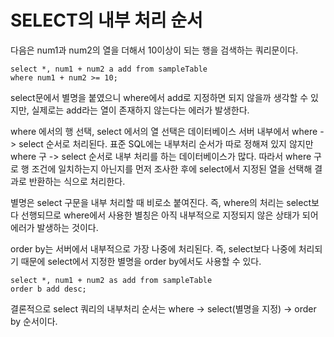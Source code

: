 # SELECT의 내부 처리 순서

다음은 num1과 num2의 열을 더해서 10이상이 되는 행을 검색하는 쿼리문이다.
```
select *, num1 + num2 a add from sampleTable
where num1 + num2 >= 10;
```
select문에서 별명을 붙였으니 where에서 add로 지정하면 되지 않을까 생각할 수 있지만, 실제로는 add라는 열이 존재하지 않는다는 에러가 발생한다.

where 에서의 행 선택, select 에서의 열 선택은 데이터베이스 서버 내부에서 where -> select 순서로 처리된다.
표준 SQL에는 내부처리 순서가 따로 정해져 있지 않지만 where 구 -> select 순서로 내부 처리를 하는 데이터베이스가 많다. 따라서 where 구로 행 조건에 일치하는지 아닌지를 먼저 조사한 후에 select에서 지정된 열을 선택해 결과로 반환하는 식으로 처리한다.

별명은 select 구문을 내부 처리할 때 비로소 붙여진다. 즉, where의 처리는 select보다 선행되므로 where에서 사용한 별칭은 아직 내부적으로 지정되지 않은 상태가 되어 에러가 발생하는 것이다.

order by는 서버에서 내부적으로 가장 나중에 처리된다. 즉, select보다 나중에 처리되기 때문에 select에서 지정한 별명을 order by에서도 사용할 수 있다.
```
select *, num1 + num2 as add from sampleTable
order b add desc;
```
결론적으로 select 쿼리의 내부처리 순서는 where -> select(별명을 지정) -> order by 순서이다.
